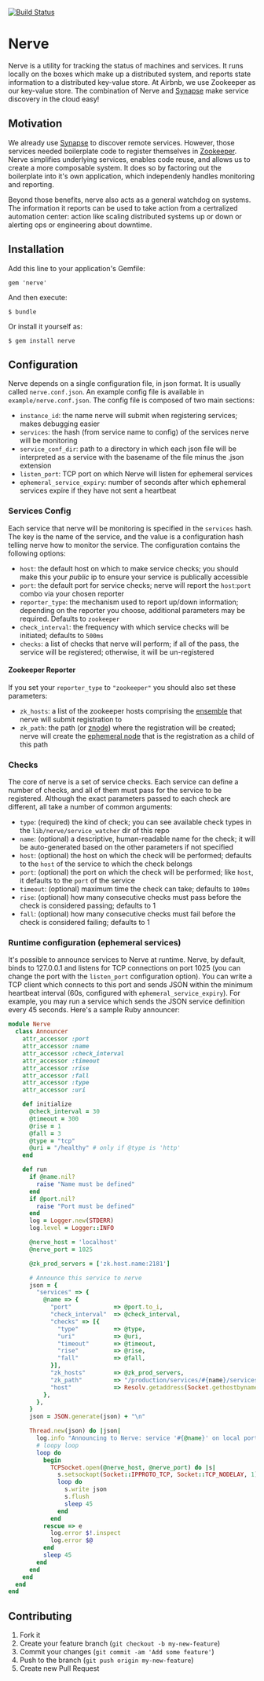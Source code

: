 [![Build Status](https://travis-ci.org/airbnb/nerve.png?branch=master)](https://travis-ci.org/airbnb/nerve)

# Nerve

Nerve is a utility for tracking the status of machines and services.
It runs locally on the boxes which make up a distributed system, and reports state information to a distributed key-value store.
At Airbnb, we use Zookeeper as our key-value store.
The combination of Nerve and [Synapse](https://github.com/airbnb/synapse) make service discovery in the cloud easy!

## Motivation ##

We already use [Synapse](https://github.com/airbnb/synapse) to discover remote services.
However, those services needed boilerplate code to register themselves in [Zookeeper](http://zookeeper.apache.org/).
Nerve simplifies underlying services, enables code reuse, and allows us to create a more composable system.
It does so by factoring out the boilerplate into it's own application, which independenly handles monitoring and reporting.

Beyond those benefits, nerve also acts as a general watchdog on systems.
The information it reports can be used to take action from a certralized automation center: action like scaling distributed systems up or down or alerting ops or engineering about downtime.

## Installation ##

Add this line to your application's Gemfile:

    gem 'nerve'

And then execute:

    $ bundle

Or install it yourself as:

    $ gem install nerve

## Configuration ##

Nerve depends on a single configuration file, in json format.
It is usually called `nerve.conf.json`.
An example config file is available in `example/nerve.conf.json`.
The config file is composed of two main sections:

* `instance_id`: the name nerve will submit when registering services; makes debugging easier
* `services`: the hash (from service name to config) of the services nerve will be monitoring
* `service_conf_dir`: path to a directory in which each json file will be interpreted as a service with the basename of the file minus the .json extension
* `listen_port`: TCP port on which Nerve will listen for ephemeral services
* `ephemeral_service_expiry`: number of seconds after which ephemeral services expire if they have not sent a heartbeat

### Services Config ###

Each service that nerve will be monitoring is specified in the `services` hash.
The key is the name of the service, and the value is a configuration hash telling nerve how to monitor the service.
The configuration contains the following options:

* `host`: the default host on which to make service checks; you should make this your *public* ip to ensure your service is publically accessible
* `port`: the default port for service checks; nerve will report the `host`:`port` combo via your chosen reporter
* `reporter_type`: the mechanism used to report up/down information; depending on the reporter you choose, additional parameters may be required. Defaults to `zookeeper`
* `check_interval`: the frequency with which service checks will be initiated; defaults to `500ms`
* `checks`: a list of checks that nerve will perform; if all of the pass, the service will be registered; otherwise, it will be un-registered

#### Zookeeper Reporter ####

If you set your `reporter_type` to `"zookeeper"` you should also set these parameters:

* `zk_hosts`: a list of the zookeeper hosts comprising the [ensemble](https://zookeeper.apache.org/doc/r3.1.2/zookeeperAdmin.html#sc_zkMulitServerSetup) that nerve will submit registration to
* `zk_path`: the path (or [znode](https://zookeeper.apache.org/doc/r3.1.2/zookeeperProgrammers.html#sc_zkDataModel_znodes)) where the registration will be created; nerve will create the [ephemeral node](https://zookeeper.apache.org/doc/r3.1.2/zookeeperProgrammers.html#Ephemeral+Nodes) that is the registration as a child of this path

### Checks ###

The core of nerve is a set of service checks.
Each service can define a number of checks, and all of them must pass for the service to be registered.
Although the exact parameters passed to each check are different, all take a number of common arguments:

* `type`: (required) the kind of check; you can see available check types in the `lib/nerve/service_watcher` dir of this repo
* `name`: (optional) a descriptive, human-readable name for the check; it will be auto-generated based on the other parameters if not specified
* `host`: (optional) the host on which the check will be performed; defaults to the `host` of the service to which the check belongs
* `port`: (optional) the port on which the check will be performed; like `host`, it defaults to the `port` of the service
* `timeout`: (optional) maximum time the check can take; defaults to `100ms`
* `rise`: (optional) how many consecutive checks must pass before the check is considered passing; defaults to 1
* `fall`: (optional) how many consecutive checks must fail before the check is considered failing; defaults to 1

### Runtime configuration (ephemeral services) ###

It's possible to announce services to Nerve at runtime.  Nerve, by default, binds to 127.0.0.1 and listens for TCP connections on port 1025 (you can change the port with the `listen_port` configuration option).  You can write a TCP client which connects to this port and sends JSON within the minimum heartbeat interval (60s, configured with `ephemeral_service_expiry`).  For example, you may run a service which sends the JSON service definition every 45 seconds.  Here's a sample Ruby announcer:


```ruby
module Nerve
  class Announcer
    attr_accessor :port
    attr_accessor :name
    attr_accessor :check_interval
    attr_accessor :timeout
    attr_accessor :rise
    attr_accessor :fall
    attr_accessor :type
    attr_accessor :uri

    def initialize
      @check_interval = 30
      @timeout = 300
      @rise = 1
      @fall = 3
      @type = "tcp"
      @uri = "/healthy" # only if @type is 'http'
    end

    def run
      if @name.nil?
        raise "Name must be defined"
      end
      if @port.nil?
        raise "Port must be defined"
      end
      log = Logger.new(STDERR)
      log.level = Logger::INFO

      @nerve_host = 'localhost'
      @nerve_port = 1025

      @zk_prod_servers = ['zk.host.name:2181']

      # Announce this service to nerve
      json = {
        "services" => {
          @name => {
            "port"            => @port.to_i,
            "check_interval"  => @check_interval,
            "checks" => [{
              "type"          => @type,
              "uri"           => @uri,
              "timeout"       => @timeout,
              "rise"          => @rise,
              "fall"          => @fall,
            }],
            "zk_hosts"        => @zk_prod_servers,
            "zk_path"         => "/production/services/#{name}/services",
            "host"            => Resolv.getaddress(Socket.gethostbyname(Socket.gethostname).first),
          },
        },
      }
      json = JSON.generate(json) + "\n"

      Thread.new(json) do |json|
        log.info "Announcing to Nerve: service '#{@name}' on local port #{@port}"
        # loopy loop
        loop do
          begin
            TCPSocket.open(@nerve_host, @nerve_port) do |s|
              s.setsockopt(Socket::IPPROTO_TCP, Socket::TCP_NODELAY, 1)
              loop do
                s.write json
                s.flush
                sleep 45
              end
            end
          rescue => e
            log.error $!.inspect
            log.error $@
          end
          sleep 45
        end
      end
    end
  end
end
```



## Contributing

1. Fork it
2. Create your feature branch (`git checkout -b my-new-feature`)
3. Commit your changes (`git commit -am 'Add some feature'`)
4. Push to the branch (`git push origin my-new-feature`)
5. Create new Pull Request
